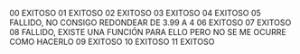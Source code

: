 00 EXITOSO
01 EXITOSO
02 EXITOSO
03 EXITOSO
04 EXITOSO
05 FALLIDO, NO CONSIGO REDONDEAR DE 3.99 A 4
06 EXITOSO
07 EXITOSO
08 FALLIDO, EXISTE UNA FUNCIÓN PARA ELLO PERO NO SE ME OCURRE COMO HACERLO
09 EXITOSO
10 EXITOSO
11 EXITOSO